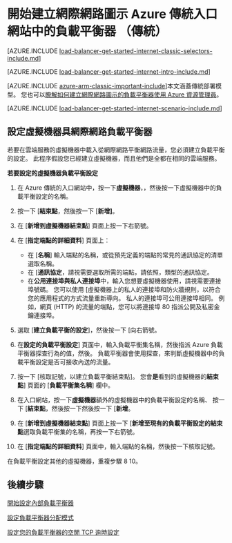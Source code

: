 
<properties
   pageTitle="開始建立對使用 Azure 傳統入口網站的標準部署模型中的負載平衡器網際網路 |Microsoft Azure"
   description="瞭解如何建立網際網路圖示的負載平衡器在傳統的部署模型中使用 [Azure 傳統入口網站"
   services="load-balancer"
   documentationCenter="na"
   authors="sdwheeler"
   manager="carmonm"
   editor=""
   tags="azure-service-management"
/>
<tags
   ms.service="load-balancer"
   ms.devlang="na"
   ms.topic="get-started-article"
   ms.tgt_pltfrm="na"
   ms.workload="infrastructure-services"
   ms.date="08/31/2016"
   ms.author="sewhee" />

# <a name="get-started-creating-an-internet-facing-load-balancer-classic-in-the-azure-classic-portal"></a>開始建立網際網路圖示 Azure 傳統入口網站中的負載平衡器 （傳統）

[AZURE.INCLUDE [load-balancer-get-started-internet-classic-selectors-include.md](../../includes/load-balancer-get-started-internet-classic-selectors-include.md)]

[AZURE.INCLUDE [load-balancer-get-started-internet-intro-include.md](../../includes/load-balancer-get-started-internet-intro-include.md)]

[AZURE.INCLUDE [azure-arm-classic-important-include](../../includes/azure-arm-classic-important-include.md)]本文涵蓋傳統部署模型。 您也可以[瞭解如何建立網際網路圖示的負載平衡器使用 Azure 資源管理員](load-balancer-get-started-internet-arm-ps.md)。

[AZURE.INCLUDE [load-balancer-get-started-internet-scenario-include.md](../../includes/load-balancer-get-started-internet-scenario-include.md)]


## <a name="set-up-an-internet-facing-load-balancer-for-virtual-machines"></a>設定虛擬機器具網際網路負載平衡器

若要在雲端服務的虛擬機器中載入從網際網路平衡網路流量，您必須建立負載平衡的設定。 此程序假設您已經建立虛擬機器，而且他們是全都在相同的雲端服務。

**若要設定的虛擬機器負載平衡設定**

1. 在 Azure 傳統的入口網站中，按一下**虛擬機器**，，然後按一下虛擬機器中的負載平衡設定的名稱。

2. 按一下 [**結束點**，然後按一下 [**新增]**。

3. 在 [**新增到虛擬機器結束點**] 頁面上按一下右箭號。

4. 在 [**指定端點的詳細資料**] 頁面上︰

    * 在 [**名稱**] 輸入端點的名稱，或從預先定義的端點的常見的通訊協定的清單選取名稱。
    * 在 [**通訊協定**，請視需要選取所需的端點，請依照，類型的通訊協定。
    * 在**公用連接埠與私人連接埠**中，輸入您想要虛擬機器使用，請視需要連接埠號碼。 您可以使用 [虛擬機器上的私人的連接埠和防火牆規則，以符合您的應用程式的方式流量重新導向。 私人的連接埠可公用連接埠相同。 例如，網頁 (HTTP) 的流量的端點，您可以將連接埠 80 指派公開及私密金鑰連接埠。

5. 選取 [**建立負載平衡的設定**]，然後按一下 [向右箭號。

6. 在**設定的負載平衡設定**] 頁面中，輸入負載平衡集名稱，然後指派 Azure 負載平衡器探查行為的值，然後。 負載平衡器會使用探查，來判斷虛擬機器中的負載平衡設定是否可接收內送的流量。

7. 按一下 [核取記號，以建立負載平衡結束點]。 您會**是**看到的虛擬機器的**結束點**] 頁面的 [**負載平衡集名稱**] 欄中。

8. 在入口網站，按一下**虛擬機器**額外的虛擬機器中的負載平衡設定的名稱、 按一下 [**結束點**，然後按一下然後按一下 [**新增**。

9. 在 [**新增到虛擬機器結束點**] 頁面上按一下 [**新增至現有的負載平衡設定的結束點**選取負載平衡集的名稱，再按一下右箭號。

10. 在 [**指定端點的詳細資料**] 頁面中，輸入端點的名稱，然後按一下核取記號。

在負載平衡設定其他的虛擬機器，重複步驟 8 10。



## <a name="next-steps"></a>後續步驟

[開始設定內部負載平衡器](load-balancer-get-started-ilb-arm-ps.md)

[設定負載平衡器分配模式](load-balancer-distribution-mode.md)

[設定您的負載平衡器的空閒 TCP 逾時設定](load-balancer-tcp-idle-timeout.md)

